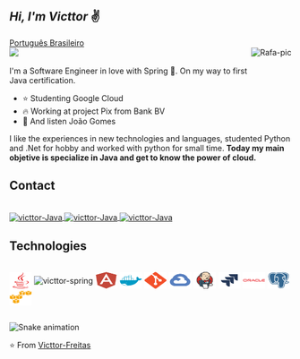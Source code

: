 ## *Hi, I'm Victtor* ✌️
<a href="/docs/README_PT-BR.md">Português Brasileiro</a>
</br>
![](https://komarev.com/ghpvc/?username=victtorfreitas&style=flat-square&color=yellow)
<img align="right" alt="Rafa-pic" height="150" src="https://user-images.githubusercontent.com/28950541/147153996-6b8825aa-289b-4377-9c8d-9396c670a5ba.png?width=600&height=600" data-canonical-src="https://user-images.githubusercontent.com/28950541/147153996-6b8825aa-289b-4377-9c8d-9396c670a5ba.png?width=473&height=473" style="max-width: 100%;">

I'm a Software Engineer in love with Spring 💚. On my way to first Java certification.

- ⭐ Studenting Google Cloud
- 🔥 Working at project Pix from Bank BV
- 🎵 And listen João Gomes

I like the experiences in new technologies and languages,
studented Python and .Net for hobby and worked with python for small time.
**Today my main objetive is specialize in Java and get to know the power of cloud.**

## Contact

<div style="display: inline_block"><br>
  <a href="https://www.linkedin.com/in/victtor-freitas-programador/" target="blank">
   <img align="center" alt="victtor-Java" height="40" width="40" src="https://user-images.githubusercontent.com/28950541/147156057-16b83798-3c9b-43b0-ac29-a17dfbe98f31.png">
  </a>
  <a href="mailto:victtorfreitas95@gmail.com?subject=Oiii%20again" target="blank">
   <img align="center" alt="victtor-Java" height="40" width="40" src="https://user-images.githubusercontent.com/28950541/147156605-d9db2140-cf49-4d0a-b526-e238528aa819.png">
  </a>
  <a href="https://api.whatsapp.com/send?phone=5563984674202&text=Oii" target="blank">
   <img align="center" alt="victtor-Java" height="40" width="40" src="https://user-images.githubusercontent.com/28950541/147156845-9db3d6e5-994c-4287-9d9a-43f999588ef2.png">
  </a>
</div>

## Technologies

<div style="display: inline_block"><br>
  <img align="center" alt="victtor-Java" height="30" width="40" src="https://raw.githubusercontent.com/devicons/devicon/master/icons/java/java-plain.svg">
  <img align="center" alt="victtor-spring" height="30" width="40" src="https://cdn.jsdelivr.net/gh/devicons/devicon/icons/spring/spring-original.svg" />
  <img align="center" alt="victtor-angularjs" height="30" width="40" src="https://raw.githubusercontent.com/devicons/devicon/master/icons/angularjs/angularjs-plain.svg">
  <img align="center" alt="victtor-docker" height="30" width="40" src="https://raw.githubusercontent.com/devicons/devicon/master/icons/docker/docker-plain.svg">
  <img align="center" alt="victtor-git" height="30" width="40" src="https://raw.githubusercontent.com/devicons/devicon/master/icons/git/git-plain.svg">
  <img align="center" alt="victtor-googlecloud" height="30" width="40" src="https://raw.githubusercontent.com/devicons/devicon/master/icons/googlecloud/googlecloud-plain.svg">
  <img align="center" alt="victtor-jenkins" height="30" width="40" src="https://raw.githubusercontent.com/devicons/devicon/master/icons/jenkins/jenkins-original.svg">
  <img align="center" alt="victtor-jira" height="30" width="40" src="https://raw.githubusercontent.com/devicons/devicon/master/icons/jira/jira-plain.svg">
  <img align="center" alt="victtor-oracle" height="30" width="40" src="https://raw.githubusercontent.com/devicons/devicon/master/icons/oracle/oracle-original.svg">
  <img align="center" alt="victtor-postgresql" height="30" width="40" src="https://raw.githubusercontent.com/devicons/devicon/master/icons/postgresql/postgresql-plain.svg">
  <img align="center" alt="victtor-amazonwebservices" height="30" width="40" src="https://raw.githubusercontent.com/devicons/devicon/master/icons/amazonwebservices/amazonwebservices-original.svg">

</div>

##

![Snake animation](https://github.com/engenny/engenny/blob/output/github-contribution-grid-snake.svg)
 

⭐️ From [Victtor-Freitas](https://github.com/victtorfreitas)
